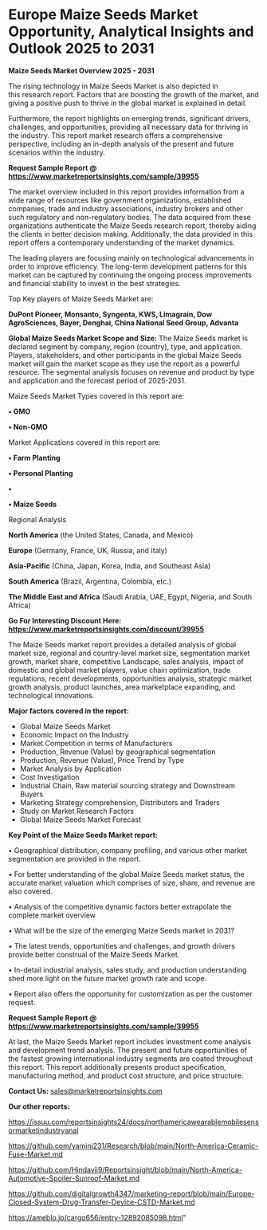 # Europe Maize Seeds Market Opportunity, Analytical Insights and Outlook 2025 to 2031

<Strong> Maize Seeds Market Overview 2025 - 2031</strong>

The rising technology in Maize Seeds Market is also depicted in this research report. Factors that are boosting the growth of the market, and giving a positive push to thrive in the global market is explained in detail.

Furthermore, the report highlights on emerging trends, significant drivers, challenges, and opportunities, providing all necessary data for thriving in the industry. This report market research offers a comprehensive perspective, including an in-depth analysis of the present and future scenarios within the industry.

<strong>Request Sample Report @ <a href=https://www.marketreportsinsights.com/sample/39955>https://www.marketreportsinsights.com/sample/39955</a></strong>

The market overview included in this report provides information from a wide range of resources like government organizations, established companies, trade and industry associations, industry brokers and other such regulatory and non-regulatory bodies. The data acquired from these organizations authenticate the Maize Seeds research report, thereby aiding the clients in better decision making. Additionally, the data provided in this report offers a contemporary understanding of the market dynamics.

The leading players are focusing mainly on technological advancements in order to improve efficiency. The long-term development patterns for this market can be captured by continuing the ongoing process improvements and financial stability to invest in the best strategies.

Top Key players of Maize Seeds Market are:

<strong>DuPont Pioneer, Monsanto, Syngenta, KWS, Limagrain, Dow AgroSciences, Bayer, Denghai, China National Seed Group, Advanta</strong>

<strong><b>Global Maize Seeds Market Scope and Size:</b></strong>
The Maize Seeds market is declared segment by company, region (country), type, and application. Players, stakeholders, and other participants in the global Maize Seeds market will gain the market scope as they use the report as a powerful resource. The segmental analysis focuses on revenue and product by type and application and the forecast period of 2025-2031.

Maize Seeds Market Types covered in this report are:

<strong>•  GMO

•  Non-GMO</strong>

Market Applications covered in this report are:

<strong>•  Farm Planting

•  Personal Planting

•  

•  Maize Seeds</strong> 

Regional Analysis

<strong>North America</strong> (the United States, Canada, and Mexico)

<strong>Europe</strong> (Germany, France, UK, Russia, and Italy)

<strong>Asia-Pacific</strong> (China, Japan, Korea, India, and Southeast Asia)

<strong>South America</strong> (Brazil, Argentina, Colombia, etc.)

<strong>The Middle East and Africa</strong> (Saudi Arabia, UAE, Egypt, Nigeria, and South Africa)

<strong>Go For Interesting Discount Here: <a href=https://www.marketreportsinsights.com/discount/39955>https://www.marketreportsinsights.com/discount/39955</a></strong>

The Maize Seeds market report provides a detailed analysis of global market size, regional and country-level market size, segmentation market growth, market share, competitive Landscape, sales analysis, impact of domestic and global market players, value chain optimization, trade regulations, recent developments, opportunities analysis, strategic market growth analysis, product launches, area marketplace expanding, and technological innovations.

<strong><b>Major factors covered in the report:</b></strong>
<ul>
  <li>Global Maize Seeds Market </li>
  <li>Economic Impact on the Industry</li>
  <li>Market Competition in terms of Manufacturers</li>
  <li>Production, Revenue (Value) by geographical segmentation</li>
  <li>Production, Revenue (Value), Price Trend by Type</li>
  <li>Market Analysis by Application</li>
  <li>Cost Investigation</li>
  <li>Industrial Chain, Raw material sourcing strategy and Downstream Buyers</li>
  <li>Marketing Strategy comprehension, Distributors and Traders</li>
  <li>Study on Market Research Factors</li>
  <li>Global Maize Seeds Market Forecast</li>
</ul>

<strong><b>Key Point of the Maize Seeds Market report:</b></strong>

• Geographical distribution, company profiling, and various other market segmentation are provided in the report.

• For better understanding of the global Maize Seeds market status, the accurate market valuation which comprises of size, share, and revenue are also covered.

• Analysis of the competitive dynamic factors better extrapolate the complete market overview

• What will be the size of the emerging Maize Seeds market in 2031?

• The latest trends, opportunities and challenges, and growth drivers provide better construal of the Maize Seeds Market.

• In-detail industrial analysis, sales study, and production understanding shed more light on the future market growth rate and scope.

• Report also offers the opportunity for customization as per the customer request.

<strong>Request Sample Report @ <a href=https://www.marketreportsinsights.com/sample/39955>https://www.marketreportsinsights.com/sample/39955</a></strong>

At last, the Maize Seeds Market report includes investment come analysis and development trend analysis. The present and future opportunities of the fastest growing international industry segments are coated throughout this report. This report additionally presents product specification, manufacturing method, and product cost structure, and price structure.

<strong>Contact Us:</strong>
sales@marketreportsinsights.com

<strong>Our other reports:</strong>

<a href=https://issuu.com/reportsinsights24/docs/northamericawearablemobilesensormarketindustryanal>https://issuu.com/reportsinsights24/docs/northamericawearablemobilesensormarketindustryanal</a>

<a href=https://github.com/yamini231/Research/blob/main/North-America-Ceramic-Fuse-Market.md>https://github.com/yamini231/Research/blob/main/North-America-Ceramic-Fuse-Market.md</a>

<a href=https://github.com/Hindavii9/Reportsinsight/blob/main/North-America-Automotive-Spoiler-Sunroof-Market.md>https://github.com/Hindavii9/Reportsinsight/blob/main/North-America-Automotive-Spoiler-Sunroof-Market.md</a>

<a href=https://github.com/digitalgrowth4347/marketing-report/blob/main/Europe-Closed-System-Drug-Transfer-Device-CSTD-Market.md>https://github.com/digitalgrowth4347/marketing-report/blob/main/Europe-Closed-System-Drug-Transfer-Device-CSTD-Market.md</a>

<a href=https://ameblo.jp/cargo656/entry-12892085098.html>https://ameblo.jp/cargo656/entry-12892085098.html</a>"
